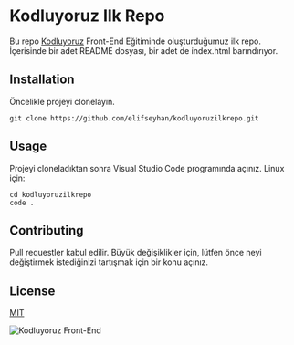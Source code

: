 # Kodluyoruz Ilk Repo

Bu repo [Kodluyoruz](https://www.kodluyoruz.org) Front-End Eğitiminde oluşturduğumuz ilk repo. İçerisinde bir adet README dosyası, bir adet de index.html barındırıyor.
## Installation

Öncelikle projeyi clonelayın.

`git clone https://github.com/elifseyhan/kodluyoruzilkrepo.git`
## Usage

Projeyi cloneladıktan sonra Visual Studio Code programında açınız.
Linux için:
```
cd kodluyoruzilkrepo
code .
```
## Contributing
Pull requestler kabul edilir. Büyük değişiklikler için, lütfen önce neyi değiştirmek istediğinizi tartışmak için bir konu açınız.
## License
[MIT](https://github.com/elifseyhan/kodluyoruzilkrepo/blob/main/LICENSE)

![Kodluyoruz Front-End](https://www.patika.dev/about-patika.jpg)